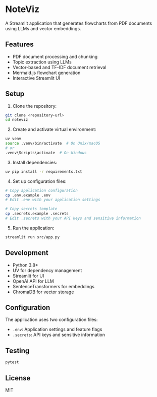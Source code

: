 # NoteViz

A Streamlit application that generates flowcharts from PDF documents using LLMs and vector embeddings.

## Features

- PDF document processing and chunking
- Topic extraction using LLMs
- Vector-based and TF-IDF document retrieval
- Mermaid.js flowchart generation
- Interactive Streamlit UI

## Setup

1. Clone the repository:
```bash
git clone <repository-url>
cd noteviz
```

2. Create and activate virtual environment:
```bash
uv venv
source .venv/bin/activate  # On Unix/macOS
# or
.venv\Scripts\activate  # On Windows
```

3. Install dependencies:
```bash
uv pip install -r requirements.txt
```

4. Set up configuration files:
```bash
# Copy application configuration
cp .env.example .env
# Edit .env with your application settings

# Copy secrets template
cp .secrets.example .secrets
# Edit .secrets with your API keys and sensitive information
```

5. Run the application:
```bash
streamlit run src/app.py
```

## Development

- Python 3.8+
- UV for dependency management
- Streamlit for UI
- OpenAI API for LLM
- SentenceTransformers for embeddings
- ChromaDB for vector storage

## Configuration

The application uses two configuration files:
- `.env`: Application settings and feature flags
- `.secrets`: API keys and sensitive information

## Testing

```bash
pytest
```

## License

MIT
